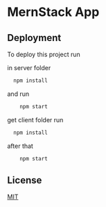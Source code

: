 
# MernStack App




## Deployment

To deploy this project run





in server folder
```bash
  npm install
```

and run 
```bash
    npm start

```

get client folder run 

```bash
  npm install
```

after that
```bash
    npm start

```

## License

[MIT](https://github.com/Onyxsaa/mernStackApp/blob/main/LICENSE/)

